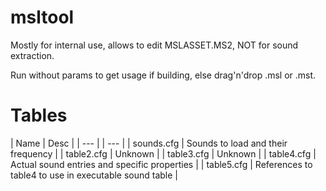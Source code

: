 # msltool

Mostly for internal use, allows to edit MSLASSET.MS2, NOT for sound extraction.

Run without params to get usage if building, else drag'n'drop .msl or .mst.


# Tables

| Name | Desc |
| --- | | --- |
| sounds.cfg | Sounds to load and their frequency |
| table2.cfg | Unknown |
| table3.cfg | Unknown |
| table4.cfg | Actual sound entries and specific properties |
| table5.cfg | References to table4 to use in executable sound table |


